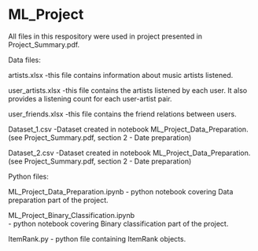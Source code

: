# ML_Project 

All files in this respository were used in project presented in Project_Summary.pdf.

Data files:

  artists.xlsx
      -this file contains information about music artists listened.
      
  user_artists.xlsx
      -this file contains the artists listened by each user. It also provides a listening count for each user-artist pair.
      
  user_friends.xlsx
      -this file contains the friend relations between users.
      
  Dataset_1.csv
      -Dataset created in notebook ML_Project_Data_Preparation. (see Project_Summary.pdf, section 2 - Date preparation)
      
  Dataset_2.csv
      -Dataset created in notebook ML_Project_Data_Preparation. (see Project_Summary.pdf, section 2 - Date preparation)
      
      
Python files:

  ML_Project_Data_Preparation.ipynb 
      - python notebook covering Data preparation part of the project.
  
  ML_Project_Binary_Classification.ipynb  
      - python notebook covering Binary classification part of the project.
      
 ItemRank.py
      - python file containing ItemRank objects.


